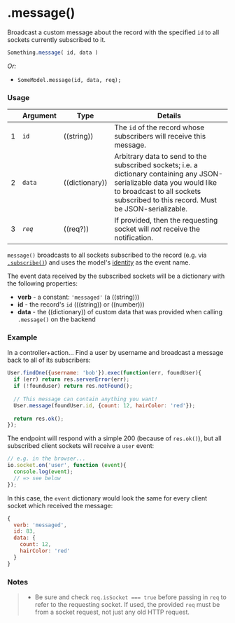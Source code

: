 # .message()

Broadcast a custom message about the record with the specified `id` to all sockets currently subscribed to it.

```js
Something.message( id, data )
```


_Or:_
- `SomeModel.message(id, data, req);`


### Usage

|   |     Argument        | Type                | Details    |
|---|:--------------------|---------------------|------------|
| 1 | `id`                |  ((string))         |   The `id` of the record whose subscribers will receive this message.       
| 2 | `data`              |  ((dictionary))     |   Arbitrary data to send to the subscribed sockets; i.e. a dictionary containing any JSON-serializable data you would like to broadcast to all sockets subscribed to this record.  Must be JSON-serializable.
| 3 | _`req`_               |  ((req?))            |   If provided, then the requesting socket will *not* receive the notification.  


`message()` broadcasts to all sockets subscribed to the record (e.g. via [`.subscribe()`](http://next.sailsjs.org/documentation/reference/web-sockets/resourceful-pub-sub/subscribe)) and uses the model's [identity](http://sailsjs.org/documentation/concepts/models-and-orm/model-settings#?identity) as the event name.


The event data received by the subscribed sockets will be a dictionary with the following properties:

+ **verb**  - a constant: `'messaged'` (a ((string)))
+ **id** - the record's `id` (((string)) or ((number)))
+ **data** - the ((dictionary)) of custom data that was provided when calling `.message()` on the backend



### Example

In a controller+action...  Find a user by username and broadcast a message back to all of its subscribers:

```js
User.findOne({username: 'bob'}).exec(function(err, foundUser){
  if (err) return res.serverError(err);
  if (!founduser) return res.notFound();
  
  // This message can contain anything you want!
  User.message(foundUser.id, {count: 12, hairColor: 'red'});
  
  return res.ok();
});
```

The endpoint will respond with a simple 200 (because of `res.ok()`), but all subscribed client sockets will receive a `user` event:

```js
// e.g. in the browser...
io.socket.on('user', function (event){
  console.log(event);
  // => see below
});
```

In this case, the `event` dictionary would look the same for every client socket which received the message:

```js
{
  verb: 'messaged',
  id: 83,
  data: {
    count: 12,
    hairColor: 'red'
  }
}
```



### Notes
> + Be sure and check `req.isSocket === true` before passing in `req` to refer to the requesting socket.  If used, the provided `req` must be from a socket request, not just any old HTTP request.



<docmeta name="displayName" value=".message()">
